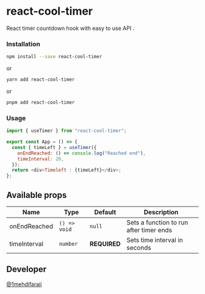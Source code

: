 # react-cool-timer

React timer countdown hook with easy to use API .

### Installation

```sh
npm install --save react-cool-timer
```

or

```sh
yarn add react-cool-timer
```

or

```sh
pnpm add react-cool-timer
```

### Usage

```javascript
import { useTimer } from "react-cool-timer";

export const App = () => {
  const { timeLeft } = useTimer({
    onEndReached: () => console.log("Reached end"),
    timeInterval: 20,
  });
  return <div>Timeleft : {timeLeft}</div>;
};
```

## Available props

| Name         | Type         | Default      | Description                             |
| ------------ | ------------ | ------------ | --------------------------------------- |
| onEndReached | `() => void` | `null`       | Sets a function to run after timer ends |
| timeInterval | `number`     | **REQUIRED** | Sets time interval in seconds           |

## Developer

[@1mehdifaraji](https://github.com/1mehdifaraji)
